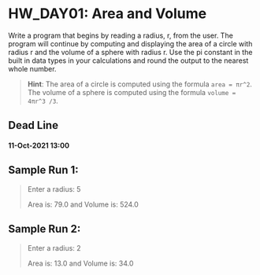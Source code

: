 # HW_DAY01: Area and Volume

Write a program that begins by reading a radius, r, from the user. The program will
continue by computing and displaying the area of a circle with radius r and the
volume of a sphere with radius r. Use the pi constant in the built in data types in your
calculations and round the output to the nearest whole number.

> **Hint**: The area of a circle is computed using the formula `area = πr^2`. The
volume of a sphere is computed using the formula `volume = 4πr^3 /3`.

## Dead Line
#### __11-Oct-2021 13:00__

## Sample Run 1:
> Enter a radius: 5
> 
> Area is: 79.0 and Volume is: 524.0

## Sample Run 2:
> Enter a radius: 2
> 
> Area is: 13.0 and Volume is: 34.0
